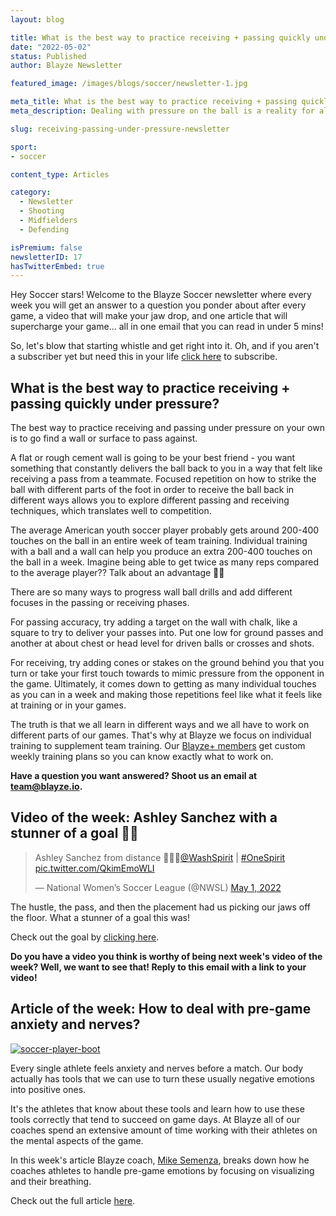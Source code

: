 ```yaml
---
layout: blog

title: What is the best way to practice receiving + passing quickly under pressure?
date: "2022-05-02"
status: Published
author: Blayze Newsletter

featured_image: /images/blogs/soccer/newsletter-1.jpg

meta_title: What is the best way to practice receiving + passing quickly under pressure?
meta_description: Dealing with pressure on the ball is a reality for all soccer players.  But, how do you train or practice those situations outside of game situations?

slug: receiving-passing-under-pressure-newsletter

sport:
- soccer

content_type: Articles

category:
  - Newsletter
  - Shooting
  - Midfielders
  - Defending

isPremium: false
newsletterID: 17
hasTwitterEmbed: true
---
```


Hey Soccer stars! Welcome to the Blayze Soccer newsletter where every week you will get an answer to a question you ponder about after every game, a video that will make your jaw drop, and one article that will supercharge your game... all in one email that you can read in under 5 mins! 

So, let's blow that starting whistle and get right into it.  Oh, and if you aren't a subscriber yet but need this in your life [click here](https://racers360.activehosted.com/f/17) to subscribe.

<div class="_form_17"></div>

## What is the best way to practice receiving + passing quickly under pressure?



The best way to practice receiving and passing under pressure on your own is to go find a wall or surface to pass against.

A flat or rough cement wall is going to be your best friend - you want something that constantly delivers the ball back to you in a way that felt like receiving a pass from a teammate. Focused repetition on how to strike the ball with different parts of the foot in order to receive the ball back in different ways allows you to explore different passing and receiving techniques, which translates well to competition.

The average American youth soccer player probably gets around 200-400 touches on the ball in an entire week of team training. Individual training with a ball and a wall can help you produce an extra 200-400 touches on the ball in a week. Imagine being able to get twice as many reps compared to the average player?? Talk about an advantage 🤯🤯

There are so many ways to progress wall ball drills and add different focuses in the passing or receiving phases.

For passing accuracy, try adding a target on the wall with chalk, like a square to try to deliver your passes into. Put one low for ground passes and another at about chest or head level for driven balls or crosses and shots.

For receiving, try adding cones or stakes on the ground behind you that you turn or take your first touch towards to mimic pressure from the opponent in the game. Ultimately, it comes down to getting as many individual touches as you can in a week and making those repetitions feel like what it feels like at training or in your games.

The truth is that we all learn in different ways and we all have to work on different parts of our games. That's why at Blayze we focus on individual training to supplement team training. Our [Blayze+ members](https://blayze.io/blayze-plus) get custom weekly training plans so you can know exactly what to work on.

**Have a question you want answered?  Shoot us an email at [team@blayze.io](mailto:team@blayze.io).**

## Video of the week: Ashley Sanchez with a stunner of a goal  🤯🔥

<blockquote class="twitter-tweet"><p lang="en" dir="ltr">Ashley Sanchez from distance 🤯🤯🤯<a href="https://twitter.com/WashSpirit?ref_src=twsrc%5Etfw">@WashSpirit</a> | <a href="https://twitter.com/hashtag/OneSpirit?src=hash&amp;ref_src=twsrc%5Etfw">#OneSpirit</a> <a href="https://t.co/QkimEmoWLI">pic.twitter.com/QkimEmoWLI</a></p>&mdash; National Women’s Soccer League (@NWSL) <a href="https://twitter.com/NWSL/status/1520877134566277121?ref_src=twsrc%5Etfw">May 1, 2022</a></blockquote>


The hustle, the pass, and then the placement had us picking our jaws off the floor. What a stunner of a goal this was! 

Check out the goal by [clicking here](https://twitter.com/NWSL/status/1520877134566277121).

**Do you have a video you think is worthy of being next week's video of the week? Well, we want to see that! Reply to this email with a link to your video!**

## Article of the week: How to deal with pre-game anxiety and nerves?

<a href="https://blayze.io/blog/calm-your-nerves-before-your-soccer-game">
	<img alt="soccer-player-boot" src="https://blayze.io/assets/images/blogs/soccer/HowToStayCalmThumbnail.jpg">
</a>

Every single athlete feels anxiety and nerves before a match. Our body actually has tools that we can use to turn these usually negative emotions into positive ones.

It's the athletes that know about these tools and learn how to use these tools correctly that tend to succeed on game days. At Blayze all of our coaches spend an extensive amount of time working with their athletes on the mental aspects of the game.

In this week's article Blayze coach, [Mike Semenza](https://blayze.io/coach/mike-semenza), breaks down how he coaches athletes to handle pre-game emotions by focusing on visualizing and their breathing.

Check out the full article [here](https://blayze.io/blog/soccer/calm-your-nerves-before-your-soccer-game).
